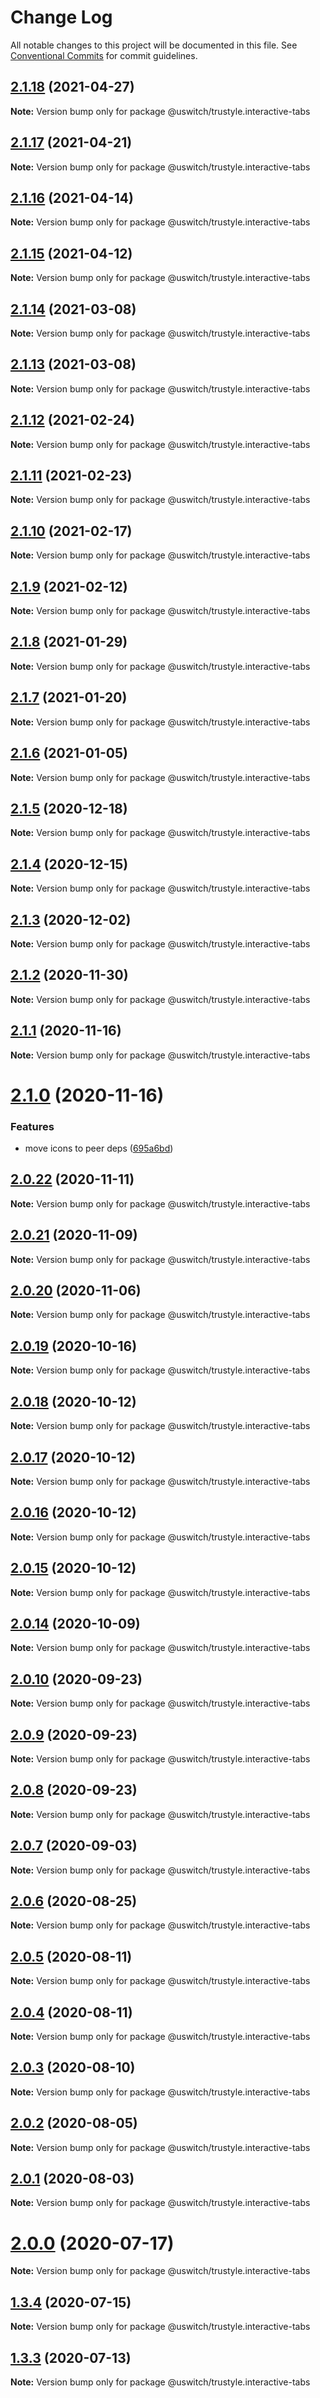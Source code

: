 # Change Log

All notable changes to this project will be documented in this file.
See [Conventional Commits](https://conventionalcommits.org) for commit guidelines.

## [2.1.18](https://github.com/uswitch/trustyle/compare/@uswitch/trustyle.interactive-tabs@2.1.17...@uswitch/trustyle.interactive-tabs@2.1.18) (2021-04-27)

**Note:** Version bump only for package @uswitch/trustyle.interactive-tabs





## [2.1.17](https://github.com/uswitch/trustyle/compare/@uswitch/trustyle.interactive-tabs@2.1.16...@uswitch/trustyle.interactive-tabs@2.1.17) (2021-04-21)

**Note:** Version bump only for package @uswitch/trustyle.interactive-tabs





## [2.1.16](https://github.com/uswitch/trustyle/compare/@uswitch/trustyle.interactive-tabs@2.1.15...@uswitch/trustyle.interactive-tabs@2.1.16) (2021-04-14)

**Note:** Version bump only for package @uswitch/trustyle.interactive-tabs





## [2.1.15](https://github.com/uswitch/trustyle/compare/@uswitch/trustyle.interactive-tabs@2.1.14...@uswitch/trustyle.interactive-tabs@2.1.15) (2021-04-12)

**Note:** Version bump only for package @uswitch/trustyle.interactive-tabs





## [2.1.14](https://github.com/uswitch/trustyle/compare/@uswitch/trustyle.interactive-tabs@2.1.13...@uswitch/trustyle.interactive-tabs@2.1.14) (2021-03-08)

**Note:** Version bump only for package @uswitch/trustyle.interactive-tabs





## [2.1.13](https://github.com/uswitch/trustyle/compare/@uswitch/trustyle.interactive-tabs@2.1.12...@uswitch/trustyle.interactive-tabs@2.1.13) (2021-03-08)

**Note:** Version bump only for package @uswitch/trustyle.interactive-tabs





## [2.1.12](https://github.com/uswitch/trustyle/compare/@uswitch/trustyle.interactive-tabs@2.1.10...@uswitch/trustyle.interactive-tabs@2.1.12) (2021-02-24)

**Note:** Version bump only for package @uswitch/trustyle.interactive-tabs






## [2.1.11](https://github.com/uswitch/trustyle/compare/@uswitch/trustyle.interactive-tabs@2.1.10...@uswitch/trustyle.interactive-tabs@2.1.11) (2021-02-23)

**Note:** Version bump only for package @uswitch/trustyle.interactive-tabs





## [2.1.10](https://github.com/uswitch/trustyle/compare/@uswitch/trustyle.interactive-tabs@2.1.9...@uswitch/trustyle.interactive-tabs@2.1.10) (2021-02-17)

**Note:** Version bump only for package @uswitch/trustyle.interactive-tabs





## [2.1.9](https://github.com/uswitch/trustyle/compare/@uswitch/trustyle.interactive-tabs@2.1.8...@uswitch/trustyle.interactive-tabs@2.1.9) (2021-02-12)

**Note:** Version bump only for package @uswitch/trustyle.interactive-tabs





## [2.1.8](https://github.com/uswitch/trustyle/compare/@uswitch/trustyle.interactive-tabs@2.1.7...@uswitch/trustyle.interactive-tabs@2.1.8) (2021-01-29)

**Note:** Version bump only for package @uswitch/trustyle.interactive-tabs





## [2.1.7](https://github.com/uswitch/trustyle/compare/@uswitch/trustyle.interactive-tabs@2.1.6...@uswitch/trustyle.interactive-tabs@2.1.7) (2021-01-20)

**Note:** Version bump only for package @uswitch/trustyle.interactive-tabs





## [2.1.6](https://github.com/uswitch/trustyle/compare/@uswitch/trustyle.interactive-tabs@2.1.5...@uswitch/trustyle.interactive-tabs@2.1.6) (2021-01-05)

**Note:** Version bump only for package @uswitch/trustyle.interactive-tabs





## [2.1.5](https://github.com/uswitch/trustyle/compare/@uswitch/trustyle.interactive-tabs@2.1.4...@uswitch/trustyle.interactive-tabs@2.1.5) (2020-12-18)

**Note:** Version bump only for package @uswitch/trustyle.interactive-tabs





## [2.1.4](https://github.com/uswitch/trustyle/compare/@uswitch/trustyle.interactive-tabs@2.1.3...@uswitch/trustyle.interactive-tabs@2.1.4) (2020-12-15)

**Note:** Version bump only for package @uswitch/trustyle.interactive-tabs





## [2.1.3](https://github.com/uswitch/trustyle/compare/@uswitch/trustyle.interactive-tabs@2.1.2...@uswitch/trustyle.interactive-tabs@2.1.3) (2020-12-02)

**Note:** Version bump only for package @uswitch/trustyle.interactive-tabs





## [2.1.2](https://github.com/uswitch/trustyle/compare/@uswitch/trustyle.interactive-tabs@2.1.1...@uswitch/trustyle.interactive-tabs@2.1.2) (2020-11-30)

**Note:** Version bump only for package @uswitch/trustyle.interactive-tabs






## [2.1.1](https://github.com/uswitch/trustyle/compare/@uswitch/trustyle.interactive-tabs@2.1.0...@uswitch/trustyle.interactive-tabs@2.1.1) (2020-11-16)

**Note:** Version bump only for package @uswitch/trustyle.interactive-tabs





# [2.1.0](https://github.com/uswitch/trustyle/compare/@uswitch/trustyle.interactive-tabs@2.0.22...@uswitch/trustyle.interactive-tabs@2.1.0) (2020-11-16)


### Features

* move icons to peer deps ([695a6bd](https://github.com/uswitch/trustyle/commit/695a6bd))





## [2.0.22](https://github.com/uswitch/trustyle/compare/@uswitch/trustyle.interactive-tabs@2.0.21...@uswitch/trustyle.interactive-tabs@2.0.22) (2020-11-11)

**Note:** Version bump only for package @uswitch/trustyle.interactive-tabs





## [2.0.21](https://github.com/uswitch/trustyle/compare/@uswitch/trustyle.interactive-tabs@2.0.20...@uswitch/trustyle.interactive-tabs@2.0.21) (2020-11-09)

**Note:** Version bump only for package @uswitch/trustyle.interactive-tabs





## [2.0.20](https://github.com/uswitch/trustyle/compare/@uswitch/trustyle.interactive-tabs@2.0.19...@uswitch/trustyle.interactive-tabs@2.0.20) (2020-11-06)

**Note:** Version bump only for package @uswitch/trustyle.interactive-tabs





## [2.0.19](https://github.com/uswitch/trustyle/compare/@uswitch/trustyle.interactive-tabs@2.0.18...@uswitch/trustyle.interactive-tabs@2.0.19) (2020-10-16)

**Note:** Version bump only for package @uswitch/trustyle.interactive-tabs





## [2.0.18](https://github.com/uswitch/trustyle/compare/@uswitch/trustyle.interactive-tabs@2.0.16...@uswitch/trustyle.interactive-tabs@2.0.18) (2020-10-12)

**Note:** Version bump only for package @uswitch/trustyle.interactive-tabs





## [2.0.17](https://github.com/uswitch/trustyle/compare/@uswitch/trustyle.interactive-tabs@2.0.16...@uswitch/trustyle.interactive-tabs@2.0.17) (2020-10-12)

**Note:** Version bump only for package @uswitch/trustyle.interactive-tabs





## [2.0.16](https://github.com/uswitch/trustyle/compare/@uswitch/trustyle.interactive-tabs@2.0.14...@uswitch/trustyle.interactive-tabs@2.0.16) (2020-10-12)

**Note:** Version bump only for package @uswitch/trustyle.interactive-tabs





## [2.0.15](https://github.com/uswitch/trustyle/compare/@uswitch/trustyle.interactive-tabs@2.0.14...@uswitch/trustyle.interactive-tabs@2.0.15) (2020-10-12)

**Note:** Version bump only for package @uswitch/trustyle.interactive-tabs





## [2.0.14](https://github.com/uswitch/trustyle/compare/@uswitch/trustyle.interactive-tabs@2.0.13...@uswitch/trustyle.interactive-tabs@2.0.14) (2020-10-09)

**Note:** Version bump only for package @uswitch/trustyle.interactive-tabs






## [2.0.10](https://github.com/uswitch/trustyle/compare/@uswitch/trustyle.interactive-tabs@2.0.8...@uswitch/trustyle.interactive-tabs@2.0.10) (2020-09-23)

**Note:** Version bump only for package @uswitch/trustyle.interactive-tabs





## [2.0.9](https://github.com/uswitch/trustyle/compare/@uswitch/trustyle.interactive-tabs@2.0.8...@uswitch/trustyle.interactive-tabs@2.0.9) (2020-09-23)

**Note:** Version bump only for package @uswitch/trustyle.interactive-tabs





## [2.0.8](https://github.com/uswitch/trustyle/compare/@uswitch/trustyle.interactive-tabs@2.0.7...@uswitch/trustyle.interactive-tabs@2.0.8) (2020-09-23)

**Note:** Version bump only for package @uswitch/trustyle.interactive-tabs





## [2.0.7](https://github.com/uswitch/trustyle/compare/@uswitch/trustyle.interactive-tabs@2.0.6...@uswitch/trustyle.interactive-tabs@2.0.7) (2020-09-03)

**Note:** Version bump only for package @uswitch/trustyle.interactive-tabs





## [2.0.6](https://github.com/uswitch/trustyle/compare/@uswitch/trustyle.interactive-tabs@2.0.5...@uswitch/trustyle.interactive-tabs@2.0.6) (2020-08-25)

**Note:** Version bump only for package @uswitch/trustyle.interactive-tabs





## [2.0.5](https://github.com/uswitch/trustyle/compare/@uswitch/trustyle.interactive-tabs@2.0.4...@uswitch/trustyle.interactive-tabs@2.0.5) (2020-08-11)

**Note:** Version bump only for package @uswitch/trustyle.interactive-tabs





## [2.0.4](https://github.com/uswitch/trustyle/compare/@uswitch/trustyle.interactive-tabs@2.0.3...@uswitch/trustyle.interactive-tabs@2.0.4) (2020-08-11)

**Note:** Version bump only for package @uswitch/trustyle.interactive-tabs





## [2.0.3](https://github.com/uswitch/trustyle/compare/@uswitch/trustyle.interactive-tabs@2.0.0...@uswitch/trustyle.interactive-tabs@2.0.3) (2020-08-10)

**Note:** Version bump only for package @uswitch/trustyle.interactive-tabs





## [2.0.2](https://github.com/uswitch/trustyle/compare/@uswitch/trustyle.interactive-tabs@2.0.0...@uswitch/trustyle.interactive-tabs@2.0.2) (2020-08-05)

**Note:** Version bump only for package @uswitch/trustyle.interactive-tabs





## [2.0.1](https://github.com/uswitch/trustyle/compare/@uswitch/trustyle.interactive-tabs@2.0.0...@uswitch/trustyle.interactive-tabs@2.0.1) (2020-08-03)

**Note:** Version bump only for package @uswitch/trustyle.interactive-tabs





# [2.0.0](https://github.com/uswitch/trustyle/compare/@uswitch/trustyle.interactive-tabs@1.3.4...@uswitch/trustyle.interactive-tabs@2.0.0) (2020-07-17)

**Note:** Version bump only for package @uswitch/trustyle.interactive-tabs





## [1.3.4](https://github.com/uswitch/trustyle/compare/@uswitch/trustyle.interactive-tabs@1.3.3...@uswitch/trustyle.interactive-tabs@1.3.4) (2020-07-15)

**Note:** Version bump only for package @uswitch/trustyle.interactive-tabs





## [1.3.3](https://github.com/uswitch/trustyle/compare/@uswitch/trustyle.interactive-tabs@1.3.2...@uswitch/trustyle.interactive-tabs@1.3.3) (2020-07-13)

**Note:** Version bump only for package @uswitch/trustyle.interactive-tabs
